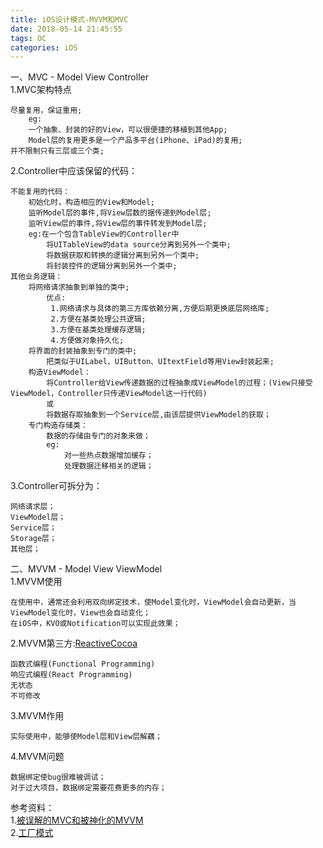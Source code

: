 ```yaml
---
title: iOS设计模式-MVVM和MVC
date: 2018-05-14 21:45:55
tags: OC
categories: iOS
---
```


一、MVC - Model View Controller		
1.MVC架构特点	

	尽量复用，保证重用;
		eg:
		一个抽象、封装的好的View，可以很便捷的移植到其他App;
		Model层的复用更多是一个产品多平台(iPhone、iPad)的复用;
	并不限制只有三层或三个类;
	
2.Controller中应该保留的代码：		

	不能复用的代码：
		初始化时，构造相应的View和Model;
		监听Model层的事件,将View层数的据传递到Model层;
		监听View层的事件,将View层的事件转发到Model层;
		eg:在一个包含TableView的Controller中
			将UITableView的data source分离到另外一个类中;
			将数据获取和转换的逻辑分离到另外一个类中;
			将封装控件的逻辑分离到另外一个类中;
	其他业务逻辑：
		将网络请求抽象到单独的类中;
			优点:
			 1.网络请求与具体的第三方库依赖分离,方便后期更换底层网络库;		
			 2.方便在基类处理公共逻辑;
			 3.方便在基类处理缓存逻辑;
			 4.方便做对象持久化;
		将界面的封装抽象到专门的类中;
			把类似于UILabel、UIButton、UItextField等用View封装起来;
		构造ViewModel：
			将Controller给View传递数据的过程抽象成ViewModel的过程；(View只接受ViewModel，Controller只传递ViewModel这一行代码)
			或
			将数据存取抽象到一个Service层,由该层提供ViewModel的获取；
		专门构造存储类：	
			数据的存储由专门的对象来做；
			eg:
				对一些热点数据增加缓存；
				处理数据迁移相关的逻辑；
3.Controller可拆分为：

	网络请求层；
	ViewModel层；
	Service层；
	Storage层；
	其他层；
二、MVVM - Model View ViewModel		
1.MVVM使用

	在使用中，通常还会利用双向绑定技术，使Model变化时，ViewModel会自动更新，当ViewModel变化时，View也会自动变化；
	在iOS中，KVO或Notification可以实现此效果；
2.MVVM第三方:[ReactiveCocoa](https://github.com/ReactiveCocoa/ReactiveCocoa)		

	函数式编程(Functional Programming)
	响应式编程(React Programming)
	无状态
	不可修改
3.MVVM作用
	
	实际使用中，能够使Model层和View层解藕；
4.MVVM问题
	
	数据绑定使bug很难被调试；
	对于过大项目，数据绑定需要花费更多的内存；









参考资料：		
1.[被误解的MVC和被神化的MVVM](http://blog.devtang.com/2015/11/02/mvc-and-mvvm/)		
2.[工厂模式](http://baike.baidu.com/view/1306799.htm)		



